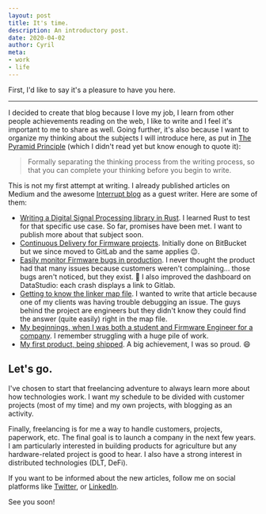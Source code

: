 ```yaml
---
layout: post
title: It's time.
description: An introductory post.
date: 2020-04-02
author: Cyril
meta: 
- work
- life
---
```


First, I'd like to say it's a pleasure to have you here.

---

I decided to create that blog because I love my job, I learn from other people achievements reading on the web, I like to write and I feel it's important to me to share as well. Going further, it's also because I want to organize my thinking about the subjects I will introduce here, as put in [The Pyramid Principle](https://www.amazon.com/Pyramid-Principle-Logic-Writing-Thinking/dp/0273710516/ref=pd_lpo_sbs_14_t_0?_encoding=UTF8&psc=1&refRID=KXC2989DKN2HXHK9TMPH) (which I didn't read yet but know enough to quote it): 

> Formally separating the thinking process from the writing process, so that you can complete your thinking before you begin to write.

This is not my first attempt at writing. I already published articles on Medium and the awesome [Interrupt blog](https://interrupt.memfault.com/blog/) as a guest writer. Here are some of them:

- [Writing a Digital Signal Processing library in Rust](https://interrupt.memfault.com/blog/rust-for-digital-signal-processing). I learned Rust to test for that specific use case. So far, promises have been met. I want to publish more about that subject soon. 
- [Continuous Delivery for Firmware projects](https://medium.com/equisense/firmware-quality-assurance-continuous-delivery-125884194ea5). Initially done on BitBucket but we since moved to GitLab and the same applies 😉.
- [Easily monitor Firmware bugs in production](https://medium.com/equisense/quality-assurance-for-firmware-production-monitoring-68cd5fcf038d). I never thought the product had that many issues because customers weren't complaining... those bugs aren't noticed, but they exist. 🐛 I also improved the dashboard on DataStudio: each crash displays a link to Gitlab. 
- [Getting to know the linker map file](https://interrupt.memfault.com/blog/get-the-most-out-of-the-linker-map-file). I wanted to write that article because one of my clients was having trouble debugging an issue. The guys behind the project are engineers but they didn't know they could find the answer (quite easily) right in the map file.
- [My beginnings, when I was both a student and Firmware Engineer for a company](https://medium.com/@cyrilfougeray/busy-year-as-a-student-and-engineer-2a049d084e66). I remember struggling with a huge pile of work.
- [My first product, being shipped](https://medium.com/equisense/the-equisense-motion-is-now-shipping-f6eb005ccdbc). A big achievement, I was so proud. 😄

## Let's go.

I've chosen to start that freelancing adventure to always learn more about how technologies work. I want my schedule to be divided with customer projects (most of my time) and my own projects, with blogging as an activity.

Finally, freelancing is for me a way to handle customers, projects, paperwork, etc. The final goal is to launch a company in the next few years. I am particularly interested in building products for agriculture but any hardware-related project is good to hear. I also have a strong interest in distributed technologies (DLT, DeFi).

If you want to be informed about the new articles, follow me on social platforms like [Twitter](https://www.twitter.com/cyrilfougeray), or [LinkedIn](http://www.linkedin.com/in/cyrilfougeray).

See you soon!
